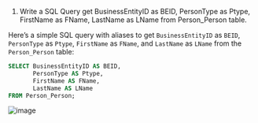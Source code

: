 1. Write a SQL Query get BusinessEntityID as BEID, PersonType as Ptype, FirstName as FName, LastName as LName from Person_Person table.

Here’s a simple SQL query with aliases to get `BusinessEntityID` as `BEID`, `PersonType` as `Ptype`, `FirstName` as `FName`, and `LastName` as `LName` from the `Person_Person` table:

```sql
SELECT BusinessEntityID AS BEID, 
       PersonType AS Ptype, 
       FirstName AS FName, 
       LastName AS LName
FROM Person_Person;
```

![image](https://github.com/user-attachments/assets/67ec3bc8-e7dd-442c-a2ff-cb6d932c8b50)


